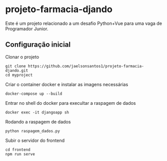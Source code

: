 # projeto-farmacia-djando
Este é um projeto relacionado a um desafio Python+Vue para uma vaga de Programador Junior.



## Configuração inicial
Clonar o projeto
```
git clone https://github.com/jaelsonsantos1/projeto-farmacia-djando.git
cd myproject
```
Criar o container docker e instalar as imagens necessárias
```
docker-compose up --build
```
Entrar no shell do docker para execultar a raspagem de dados
```
docker exec -it djangoapp sh
```
Rodando a raspagem de dados
```
python raspagem_dados.py
```
Subir o servidor do frontend
```
cd frontend
npm run serve
```
